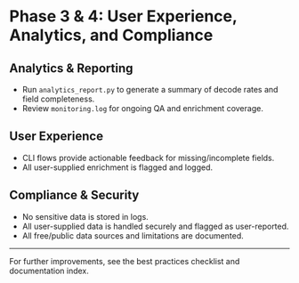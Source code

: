 # Phase 3 & 4: User Experience, Analytics, and Compliance

## Analytics & Reporting
- Run `analytics_report.py` to generate a summary of decode rates and field completeness.
- Review `monitoring.log` for ongoing QA and enrichment coverage.

## User Experience
- CLI flows provide actionable feedback for missing/incomplete fields.
- All user-supplied enrichment is flagged and logged.

## Compliance & Security
- No sensitive data is stored in logs.
- All user-supplied data is handled securely and flagged as user-reported.
- All free/public data sources and limitations are documented.

---
For further improvements, see the best practices checklist and documentation index.
